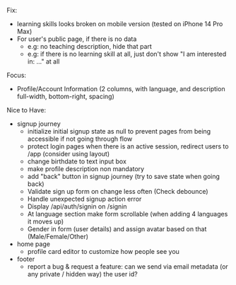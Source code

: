 Fix:

- learning skills looks broken on mobile version (tested on iPhone 14 Pro Max)
- For user's public page, if there is no data
  - e.g: no teaching description, hide that part
  - e.g: if there is no learning skill at all, just don't show "I am interested in: ..." at all

Focus:

- Profile/Account Information (2 columns, with language, and description full-width, bottom-right, spacing)

Nice to Have:

- signup journey
  - initialize initial signup state as null to prevent pages from being accessible if not going through flow
  - protect login pages when there is an active session, redirect users to /app (consider using layout)
  - change birthdate to text input box
  - make profile description non mandatory
  - add "back" button in signup journey (try to save state when going back)
  - Validate sign up form on change less often (Check debounce)
  - Handle unexpected signup action error
  - Display /api/auth/signin on /signin
  - At language section make form scrollable (when adding 4 languages it moves up)
  - Gender in form (user details) and assign avatar based on that (Male/Female/Other)
- home page
  - profile card editor to customize how people see you
- footer
  - report a bug & request a feature: can we send via email metadata (or any private / hidden way) the user id?
